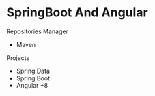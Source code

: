 # SpringBoot And Angular

Repositories Manager
+ Maven

Projects
+ Spring Data
+ Spring Boot
+ Angular +8

